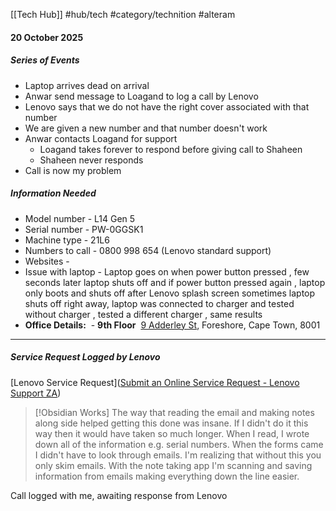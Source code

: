 [[Tech Hub]] #hub/tech #category/technition #alteram
#### 20 October 2025
##### Series of Events
- Laptop arrives dead on arrival
- Anwar send message to Loagand to log a call by Lenovo
- Lenovo says that we do not have the right cover associated with that number
- We are given a new number and that number doesn't work
- Anwar contacts Loagand for support
  - Loagand takes forever to respond before giving call to Shaheen
  - Shaheen never responds
- Call is now my problem

##### Information Needed

- Model number - L14 Gen 5
- Serial number - PW-0GGSK1
- Machine type - 21L6
- Numbers to call - 0800 998 654 (Lenovo standard support)
- Websites - 
- Issue with laptop - Laptop goes on when power button pressed , few seconds later laptop shuts off and if power button pressed again , laptop only boots and shuts off after Lenovo splash screen sometimes laptop shuts off right away, laptop was connected to charger and tested without charger , tested a different charger , same results
- **Office Details:**  - **9th Floor**  [9 Adderley St](https://www.google.com/maps/search/9+Adderley+St?entry=gmail&source=g "https://www.google.com/maps/search/9+Adderley+St?entry=gmail&source=g"), Foreshore, Cape Town, 8001

---
##### Service Request Logged by Lenovo

[Lenovo Service Request]([Submit an Online Service Request - Lenovo Support ZA](https://pcsupport.lenovo.com/za/en/servicerequest))

>[!Obsidian Works]
>The way that reading the email and making notes along side helped getting this done was insane. If I didn't do it this way then it would have taken so much longer. When I read, I wrote down all of the information e.g. serial numbers. When the forms came I didn't have to look through emails. I'm realizing that without this you only skim emails. With the note taking app I'm scanning and saving information from emails making everything down the line easier.

Call logged with me, awaiting response from Lenovo
